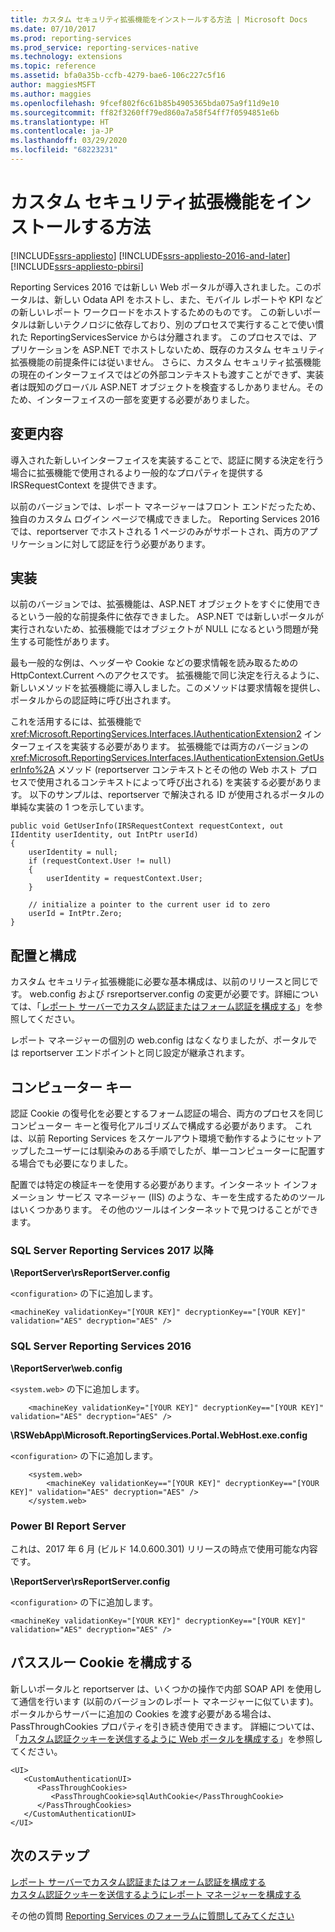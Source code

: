 ```yaml
---
title: カスタム セキュリティ拡張機能をインストールする方法 | Microsoft Docs
ms.date: 07/10/2017
ms.prod: reporting-services
ms.prod_service: reporting-services-native
ms.technology: extensions
ms.topic: reference
ms.assetid: bfa0a35b-ccfb-4279-bae6-106c227c5f16
author: maggiesMSFT
ms.author: maggies
ms.openlocfilehash: 9fcef802f6c61b85b4905365bda075a9f11d9e10
ms.sourcegitcommit: ff82f3260ff79ed860a7a58f54ff7f0594851e6b
ms.translationtype: HT
ms.contentlocale: ja-JP
ms.lasthandoff: 03/29/2020
ms.locfileid: "68223231"
---
```

# <a name="how-to-install-custom-security-extensions"></a>カスタム セキュリティ拡張機能をインストールする方法

[!INCLUDE[ssrs-appliesto](../../../includes/ssrs-appliesto.md)] [!INCLUDE[ssrs-appliesto-2016-and-later](../../../includes/ssrs-appliesto-2016-and-later.md)] [!INCLUDE[ssrs-appliesto-pbirsi](../../../includes/ssrs-appliesto-pbirs.md)]

Reporting Services 2016 では新しい Web ポータルが導入されました。このポータルは、新しい Odata API をホストし、また、モバイル レポートや KPI などの新しいレポート ワークロードをホストするためのものです。 この新しいポータルは新しいテクノロジに依存しており、別のプロセスで実行することで使い慣れた ReportingServicesService からは分離されます。 このプロセスでは、アプリケーションを ASP.NET でホストしないため、既存のカスタム セキュリティ拡張機能の前提条件には従いません。 さらに、カスタム セキュリティ拡張機能の現在のインターフェイスではどの外部コンテキストも渡すことができず、実装者は既知のグローバル ASP.NET オブジェクトを検査するしかありません。そのため、インターフェイスの一部を変更する必要がありました。

## <a name="what-changed"></a>変更内容

導入された新しいインターフェイスを実装することで、認証に関する決定を行う場合に拡張機能で使用されるより一般的なプロパティを提供する IRSRequestContext を提供できます。

以前のバージョンでは、レポート マネージャーはフロント エンドだったため、独自のカスタム ログイン ページで構成できました。 Reporting Services 2016 では、reportserver でホストされる 1 ページのみがサポートされ、両方のアプリケーションに対して認証を行う必要があります。

## <a name="implementation"></a>実装

以前のバージョンでは、拡張機能は、ASP.NET オブジェクトをすぐに使用できるという一般的な前提条件に依存できました。 ASP.NET では新しいポータルが実行されないため、拡張機能ではオブジェクトが NULL になるという問題が発生する可能性があります。

最も一般的な例は、ヘッダーや Cookie などの要求情報を読み取るための HttpContext.Current へのアクセスです。 拡張機能で同じ決定を行えるように、新しいメソッドを拡張機能に導入しました。このメソッドは要求情報を提供し、ポータルからの認証時に呼び出されます。 

これを活用するには、拡張機能で <xref:Microsoft.ReportingServices.Interfaces.IAuthenticationExtension2> インターフェイスを実装する必要があります。 拡張機能では両方のバージョンの <xref:Microsoft.ReportingServices.Interfaces.IAuthenticationExtension.GetUserInfo%2A> メソッド (reportserver コンテキストとその他の Web ホスト プロセスで使用されるコンテキストによって呼び出される) を実装する必要があります。 以下のサンプルは、reportserver で解決される ID が使用されるポータルの単純な実装の 1 つを示しています。

``` 
public void GetUserInfo(IRSRequestContext requestContext, out IIdentity userIdentity, out IntPtr userId)
{
    userIdentity = null;
    if (requestContext.User != null)
    {
        userIdentity = requestContext.User;
    }

    // initialize a pointer to the current user id to zero
    userId = IntPtr.Zero;
}
```

## <a name="deployment-and-configuration"></a>配置と構成

カスタム セキュリティ拡張機能に必要な基本構成は、以前のリリースと同じです。 web.config および rsreportserver.config の変更が必要です。詳細については、「[レポート サーバーでカスタム認証またはフォーム認証を構成する](../../../reporting-services/security/configure-custom-or-forms-authentication-on-the-report-server.md)」を参照してください。

レポート マネージャーの個別の web.config はなくなりましたが、ポータルでは reportserver エンドポイントと同じ設定が継承されます。

## <a name="machine-keys"></a>コンピューター キー

認証 Cookie の復号化を必要とするフォーム認証の場合、両方のプロセスを同じコンピューター キーと復号化アルゴリズムで構成する必要があります。 これは、以前 Reporting Services をスケールアウト環境で動作するようにセットアップしたユーザーには馴染みのある手順でしたが、単一コンピューターに配置する場合でも必要になりました。

配置では特定の検証キーを使用する必要があります。インターネット インフォメーション サービス マネージャー (IIS) のような、キーを生成するためのツールはいくつかあります。 その他のツールはインターネットで見つけることができます。

### <a name="sql-server-reporting-services-2017-and-later"></a>SQL Server Reporting Services 2017 以降

**\ReportServer\rsReportServer.config**

`<configuration>` の下に追加します。

```
<machineKey validationKey="[YOUR KEY]" decryptionKey=="[YOUR KEY]" validation="AES" decryption="AES" />
```

### <a name="sql-server-reporting-services-2016"></a>SQL Server Reporting Services 2016

**\ReportServer\web.config**

`<system.web>` の下に追加します。
    
```
    <machineKey validationKey="[YOUR KEY]" decryptionKey=="[YOUR KEY]" validation="AES" decryption="AES" />
```

**\RSWebApp\Microsoft.ReportingServices.Portal.WebHost.exe.config**

`<configuration>` の下に追加します。

```
    <system.web>
        <machineKey validationKey=="[YOUR KEY]" decryptionKey=="[YOUR KEY]" validation="AES" decryption="AES" />
    </system.web>
```

### <a name="power-bi-report-server"></a>Power BI Report Server

これは、2017 年 6 月 (ビルド 14.0.600.301) リリースの時点で使用可能な内容です。

**\ReportServer\rsReportServer.config**

`<configuration>` の下に追加します。

```
<machineKey validationKey="[YOUR KEY]" decryptionKey=="[YOUR KEY]" validation="AES" decryption="AES" />
```

## <a name="configure-passthrough-cookies"></a>パススルー Cookie を構成する

新しいポータルと reportserver は、いくつかの操作で内部 SOAP API を使用して通信を行います (以前のバージョンのレポート マネージャーに似ています)。 ポータルからサーバーに追加の Cookies を渡す必要がある場合は、PassThroughCookies プロパティを引き続き使用できます。 詳細については、「[カスタム認証クッキーを送信するように Web ポータルを構成する](../../../reporting-services/security/configure-the-web-portal-to-pass-custom-authentication-cookies.md)」を参照してください。

```
<UI>
   <CustomAuthenticationUI>
      <PassThroughCookies>
         <PassThroughCookie>sqlAuthCookie</PassThroughCookie>
      </PassThroughCookies>
   </CustomAuthenticationUI>
</UI>
```

## <a name="next-steps"></a>次のステップ

[レポート サーバーでカスタム認証またはフォーム認証を構成する](../../../reporting-services/security/configure-custom-or-forms-authentication-on-the-report-server.md)  
[カスタム認証クッキーを送信するようにレポート マネージャーを構成する](../../security/configure-the-web-portal-to-pass-custom-authentication-cookies.md)

その他の質問 [Reporting Services のフォーラムに質問してみてください](https://go.microsoft.com/fwlink/?LinkId=620231)
